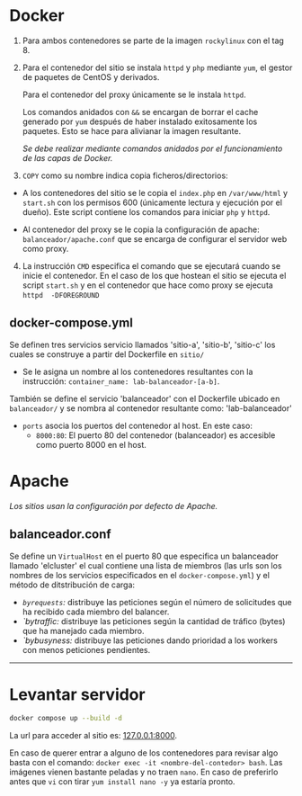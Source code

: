 # Docker

1. Para ambos contenedores se parte de la imagen `rockylinux` con el tag 8.

2. Para el contenedor del sitio se instala `httpd` y `php` mediante `yum`, el 
gestor de paquetes de CentOS y derivados.

    Para el contenedor del proxy únicamente se le instala `httpd`.

    Los comandos anidados con `&&` se encargan de borrar el cache generado por 
`yum` después de haber instalado exitosamente los paquetes. Esto se hace para 
alivianar la imagen resultante.

    *Se debe realizar mediante comandos anidados por el funcionamiento de las 
capas de Docker.*

3. `COPY` como su nombre indica copia ficheros/directorios:

- A los contenedores del sitio se le copia el `index.php` en `/var/www/html` y 
`start.sh` con los permisos 600 (únicamente lectura y ejecución por el dueño). 
Este script contiene los comandos para iniciar `php` y `httpd`.

- Al contenedor del proxy se le copia la configuración de apache: 
`balanceador/apache.conf` que se encarga de configurar el servidor web como 
proxy.

4. La instrucción `CMD` especifica el comando que se ejecutará cuando se inicie 
el contenedor. En el caso de los que hostean el sitio se ejecuta el script 
`start.sh` y en el contenedor que hace como proxy se ejecuta `httpd 
-DFOREGROUND`

## docker-compose.yml

Se definen tres servicios servicio llamados 'sitio-a', 'sitio-b', 'sitio-c' los 
cuales se construye a partir del Dockerfile en `sitio/`
- Se le asigna un nombre al los contenedores resultantes con la instrucción: 
`container_name: lab-balanceador-[a-b]`.

También se define el servicio 'balanceador' con el Dockerfile ubicado en 
`balanceador/` y se nombra al contenedor resultante como: 'lab-balanceador'
- `ports` asocia los puertos del contenedor al host. En este caso:
    - `8000:80`: El puerto 80 del contenedor (balanceador) es accesible como 
puerto 8000 en el host.

# Apache

*Los sitios usan la configuración por defecto de Apache.*

## balanceador.conf

Se define un `VirtualHost` en el puerto 80 que especifica un balanceador 
llamado 'elcluster' el cual contiene una lista de miembros (las urls son los 
nombres de los servicios especificados en el `docker-compose.yml`) y el método 
de ditstribución de carga:

- *`byrequests`:* distribuye las peticiones según el número de solicitudes que 
ha recibido cada miembro del balancer.
- *`bytraffic:* distribuye las peticiones según la cantidad de tráfico (bytes) 
que ha manejado cada miembro.
- *`bybusyness:* distribuye las peticiones dando prioridad a los workers con 
menos peticiones pendientes.

---

# Levantar servidor

```sh
docker compose up --build -d
```

La url para acceder al sitio es: [127.0.0.1:8000](http://127.0.0.1:8000).

En caso de querer entrar a alguno de los contenedores para revisar algo basta 
con el comando: `docker exec -it <nombre-del-contedor> bash`. Las imágenes 
vienen bastante peladas y no traen `nano`. En caso de preferirlo antes que `vi` 
con tirar `yum install nano -y` ya estaría pronto.
